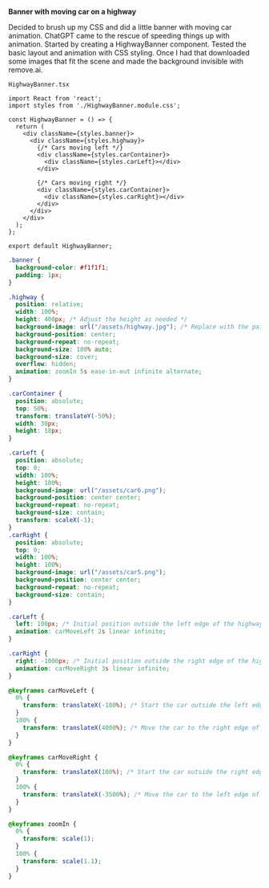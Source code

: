 **Banner with moving car on a highway**

Decided to brush up my CSS and did a little banner with moving car animation. ChatGPT came to the rescue of speeding things up with animation.
Started by creating a HighwayBanner component. Tested the basic layout and animation with CSS styling. Once I had that downloaded some images that fit the scene and made the background invisible with remove.ai. 

`HighwayBanner.tsx`

```tsx
import React from 'react';
import styles from './HighwayBanner.module.css';

const HighwayBanner = () => {
  return (
    <div className={styles.banner}>
      <div className={styles.highway}>
        {/* Cars moving left */}
        <div className={styles.carContainer}>
          <div className={styles.carLeft}></div>
        </div>

        {/* Cars moving right */}
        <div className={styles.carContainer}>
          <div className={styles.carRight}></div>
        </div>
      </div>
    </div>
  );
};

export default HighwayBanner;
```

```css
.banner {
  background-color: #f1f1f1;
  padding: 1px;
}

.highway {
  position: relative;
  width: 100%;
  height: 400px; /* Adjust the height as needed */
  background-image: url("/assets/highway.jpg"); /* Replace with the path to your image */
  background-position: center;
  background-repeat: no-repeat;
  background-size: 100% auto;
  background-size: cover;
  overflow: hidden;
  animation: zoomIn 5s ease-in-out infinite alternate;
}

.carContainer {
  position: absolute;
  top: 50%;
  transform: translateY(-50%);
  width: 30px;
  height: 18px;
}

.carLeft {
  position: absolute;
  top: 0;
  width: 100%;
  height: 100%;
  background-image: url("/assets/car6.png");
  background-position: center center;
  background-repeat: no-repeat;
  background-size: contain;
  transform: scaleX(-1);
}
.carRight {
  position: absolute;
  top: 0;
  width: 100%;
  height: 100%;
  background-image: url("/assets/car5.png");
  background-position: center center;
  background-repeat: no-repeat;
  background-size: contain;
}

.carLeft {
  left: 100px; /* Initial position outside the left edge of the highway */
  animation: carMoveLeft 2s linear infinite;
}

.carRight {
  right: -1000px; /* Initial position outside the right edge of the highway */
  animation: carMoveRight 3s linear infinite;
}

@keyframes carMoveLeft {
  0% {
    transform: translateX(-100%); /* Start the car outside the left edge of the highway */
  }
  100% {
    transform: translateX(4000%); /* Move the car to the right edge of the highway */
  }
}

@keyframes carMoveRight {
  0% {
    transform: translateX(100%); /* Start the car outside the right edge of the highway */
  }
  100% {
    transform: translateX(-3500%); /* Move the car to the left edge of the highway */
  }
}

@keyframes zoomIn {
  0% {
    transform: scale(1);
  }
  100% {
    transform: scale(1.1);
  }
}
```
